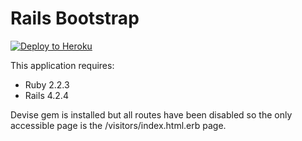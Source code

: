 Rails Bootstrap
================

[![Deploy to Heroku](https://www.herokucdn.com/deploy/button.png)](https://heroku.com/deploy)

This application requires:

- Ruby 2.2.3
- Rails 4.2.4

Devise gem is installed but all routes have been disabled so the only accessible page is the /visitors/index.html.erb page.
